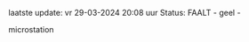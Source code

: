 laatste update: 
vr 29-03-2024 20:08   uur 
Status: FAALT - geel - 
<div class="service Y">microstation</div>
